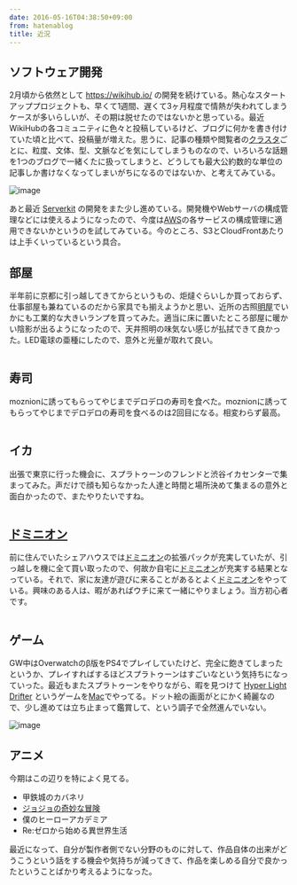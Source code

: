 ```yaml
---
date: 2016-05-16T04:38:50+09:00
from: hatenablog
title: 近況
---
```


<h2>ソフトウェア開発</h2>

<p>2月頃から依然として <a href="https://wikihub.io/">https://wikihub.io/</a> の開発を続けている。熱心なスタートアッププロジェクトも、早くて1週間、遅くて3ヶ月程度で情熱が失われてしまうケースが多いらしいが、その期は脱せたのではないかと思っている。最近WikiHubの各コミュニティに色々と投稿しているけど、ブログに何かを書き付けていた頃と比べて、投稿量が増えた。思うに、記事の種類や閲覧者の<a class="keyword" href="http://d.hatena.ne.jp/keyword/%A5%AF%A5%E9%A5%B9%A5%BF">クラスタ</a>ごとに、粒度、文体、型、文脈などを気にしてしまうものなので、いろいろな話題を1つのブログで一緒くたに扱ってしまうと、どうしても最大公約数的な単位の記事しか書けなくなってしまいがちになるのではないか、と考えてみている。</p>

<p><img src="https://cloud.githubusercontent.com/assets/111689/15276262/063a8c3a-1b1e-11e6-8705-22bfc18efaab.png" alt="image" /></p>

<p>あと最近 <a href="https://github.com/serverkit/serverkit">Serverkit</a> の開発をまた少し進めている。開発機やWebサーバの構成管理などには使えるようになったので、今度は<a class="keyword" href="http://d.hatena.ne.jp/keyword/AWS">AWS</a>の各サービスの構成管理に適用できないかというのを試してみている。今のところ、S3とCloudFrontあたりは上手くいっているという具合。</p>

<h2>部屋</h2>

<p>半年前に京都に引っ越してきてからというもの、炬燵ぐらいしか買っておらず、仕事部屋も兼ねているのだから家具でも揃えようかと思い、近所の古照<a class="keyword" href="http://d.hatena.ne.jp/keyword/%CC%C0%B2%B0">明屋</a>でいかにも工業的な大きいランプを買ってみた。適当に床に置いたところ部屋に暖かい陰影が出るようになったので、天井照明の味気ない感じが払拭できて良かった。LED電球の亜種にしたので、意外と光量が取れて良い。</p>

<p><img src="https://pbs.twimg.com/media/Chr87iPVEAIDhvD.jpg:large" alt="" /></p>

<h2>寿司</h2>

<p>moznionに誘ってもらってやじまでデロデロの寿司を食べた。moznionに誘ってもらってやじまでデロデロの寿司を食べるのは2回目になる。相変わらず最高。</p>

<p><img src="https://pbs.twimg.com/media/CiOxkdcVAAEjp6z.jpg:large" alt="" /></p>

<h2>イカ</h2>

<p>出張で東京に行った機会に、スプラトゥーンのフレンドと渋谷イカセンターで集まってみた。声だけで顔も知らなかった人達と時間と場所決めて集まるの意外と面白かったので、またやりたいですね。</p>

<p><img src="https://pbs.twimg.com/media/CiQ96_9VEAAva8i.jpg:large" alt="" /></p>

<h2><a class="keyword" href="http://d.hatena.ne.jp/keyword/%A5%C9%A5%DF%A5%CB%A5%AA%A5%F3">ドミニオン</a></h2>

<p>前に住んでいたシェアハウスでは<a class="keyword" href="http://d.hatena.ne.jp/keyword/%A5%C9%A5%DF%A5%CB%A5%AA%A5%F3">ドミニオン</a>の拡張パックが充実していたが、引っ越しを機に全て買い取ったので、何故か自宅に<a class="keyword" href="http://d.hatena.ne.jp/keyword/%A5%C9%A5%DF%A5%CB%A5%AA%A5%F3">ドミニオン</a>が充実する結果となっている。それで、家に友達が遊びに来ることがあるとよく<a class="keyword" href="http://d.hatena.ne.jp/keyword/%A5%C9%A5%DF%A5%CB%A5%AA%A5%F3">ドミニオン</a>をやっている。興味のある人は、暇があればウチに来て一緒にやりましょう。当方初心者です。</p>

<p><img src="https://pbs.twimg.com/media/ChxUCXNVEAIPVxM.jpg:large" alt="" /></p>

<h2>ゲーム</h2>

<p>GW中はOverwatchのβ版をPS4でプレイしていたけど、完全に飽きてしまったというか、プレイすればするほどスプラトゥーンはすごいなという気持ちになっていった。最近もまたスプラトゥーンをやりながら、暇を見つけて <a href="http://store.steampowered.com/app/257850/">Hyper Light Drifter</a> というゲームを<a class="keyword" href="http://d.hatena.ne.jp/keyword/Mac">Mac</a>でやってる。ドット絵の画面がとにかく綺麗なので、少し進めては立ち止まって鑑賞して、という調子で全然進んでいない。</p>

<p><img src="https://cloud.githubusercontent.com/assets/111689/15276320/6e38ad0c-1b1f-11e6-84ff-9986cee2cd72.png" alt="image" /></p>

<h2>アニメ</h2>

<p>今期はこの辺りを特によく見てる。</p>

<ul>
<li>甲鉄城のカバネリ</li>
<li><a class="keyword" href="http://d.hatena.ne.jp/keyword/%A5%B8%A5%E7%A5%B8%A5%E7%A4%CE%B4%F1%CC%AF%A4%CA%CB%C1%B8%B1">ジョジョの奇妙な冒険</a></li>
<li>僕のヒーローアカデミア</li>
<li>Re:ゼロから始める異世界生活</li>
</ul>


<p>最近になって、自分が製作者側でない分野のものに対して、作品自体の出来がどうこうという話をする機会や気持ちが減ってきて、作品を楽しめる自分で良かったということばかり考えるようになった。</p>

